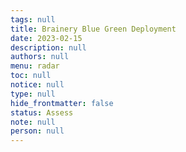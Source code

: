 ```yaml
---
tags: null
title: Brainery Blue Green Deployment
date: 2023-02-15
description: null
authors: null
menu: radar
toc: null
notice: null
type: null
hide_frontmatter: false
status: Assess
note: null
person: null
---
```


